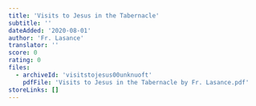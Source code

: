 ```yaml
---
title: 'Visits to Jesus in the Tabernacle'
subtitle: ''
dateAdded: '2020-08-01'
author: 'Fr. Lasance'
translator: ''
score: 0
rating: 0
files:
  - archiveId: 'visitstojesus00unknuoft'
    pdfFile: 'Visits to Jesus in the Tabernacle by Fr. Lasance.pdf'
storeLinks: []
---
```



